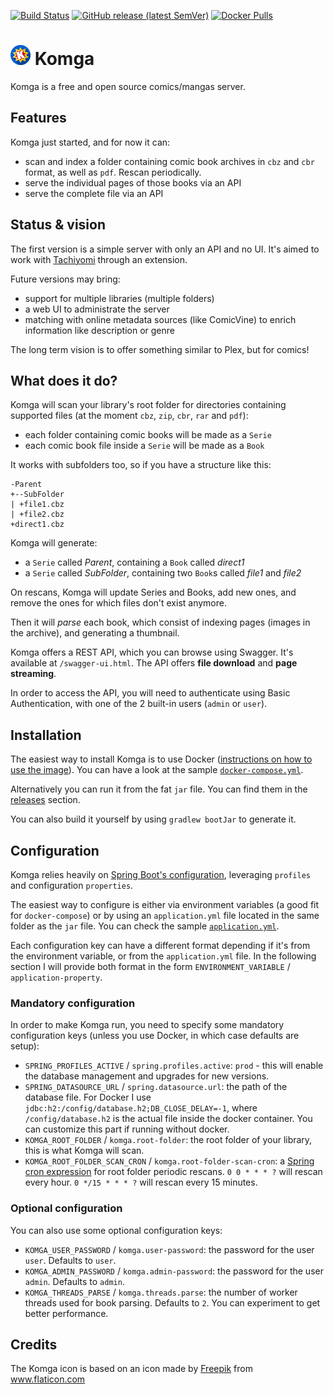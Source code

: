 [![Build Status](https://travis-ci.com/gotson/komga.svg?branch=master)](https://travis-ci.org/gotson/komga)
[![GitHub release (latest SemVer)](https://img.shields.io/github/v/release/gotson/komga?color=blue&label=download&sort=semver)](https://github.com/gotson/komga/releases)
[![Docker Pulls](https://img.shields.io/docker/pulls/gotson/komga)](https://hub.docker.com/r/gotson/komga)

# ![app icon](./.github/readme-images/app-icon.png) Komga

Komga is a free and open source comics/mangas server.

## Features

Komga just started, and for now it can:

- scan and index a folder containing comic book archives in `cbz` and `cbr` format, as well as `pdf`. Rescan periodically.
- serve the individual pages of those books via an API
- serve the complete file via an API

## Status & vision

The first version is a simple server with only an API and no UI.
It's aimed to work with [Tachiyomi](https://github.com/inorichi/tachiyomi) through an extension.

Future versions may bring:

- support for multiple libraries (multiple folders)
- a web UI to administrate the server
- matching with online metadata sources (like ComicVine) to enrich information like description or genre

The long term vision is to offer something similar to Plex, but for comics!

## What does it do?

Komga will scan your library's root folder for directories containing supported files (at the moment `cbz`, `zip`, `cbr`, `rar` and `pdf`):

- each folder containing comic books will be made as a `Serie`
- each comic book file inside a `Serie` will be made as a `Book`

It works with subfolders too, so if you have a structure like this:

```
-Parent
+--SubFolder
| +file1.cbz
| +file2.cbz
+direct1.cbz
```

Komga will generate:

- a `Serie` called _Parent_, containing a `Book` called _direct1_
- a `Serie` called _SubFolder_, containing two `Book`s called _file1_ and _file2_

On rescans, Komga will update Series and Books, add new ones, and remove the ones for which files don't exist anymore.

Then it will _parse_ each book, which consist of indexing pages (images in the archive), and generating a thumbnail.

Komga offers a REST API, which you can browse using Swagger. It's available at `/swagger-ui.html`. The API offers __file download__ and __page streaming__.

In order to access the API, you will need to authenticate using Basic Authentication, with one of the 2 built-in users (`admin` or `user`).

## Installation

The easiest way to install Komga is to use Docker ([instructions on how to use the image](https://hub.docker.com/r/gotson/komga)). You can have a look at the sample [`docker-compose.yml`](./doc/docker-compose.yml).

Alternatively you can run it from the fat `jar` file. You can find them in the [releases](https://github.com/gotson/komga/releases) section.

You can also build it yourself by using `gradlew bootJar` to generate it.

## Configuration

Komga relies heavily on [Spring Boot's configuration](https://docs.spring.io/spring-boot/docs/current/reference/html/boot-features-external-config.html), leveraging `profiles` and configuration `properties`.

The easiest way to configure is either via environment variables (a good fit for `docker-compose`) or by using an `application.yml` file located in the same folder as the `jar` file. You can check the sample [`application.yml`](./doc/application.yml).

Each configuration key can have a different format depending if it's from the environment variable, or from the `application.yml` file. In the following section I will provide both format in the form `ENVIRONMENT_VARIABLE` / `application-property`.

### Mandatory configuration

In order to make Komga run, you need to specify some mandatory configuration keys (unless you use Docker, in which case defaults are setup):

- `SPRING_PROFILES_ACTIVE` / `spring.profiles.active`: `prod` - this will enable the database management and upgrades for new versions.
- `SPRING_DATASOURCE_URL` / `spring.datasource.url`: the path of the database file. For Docker I use `jdbc:h2:/config/database.h2;DB_CLOSE_DELAY=-1`, where `/config/database.h2` is the actual file inside the docker container. You can customize this part if running without docker.
- `KOMGA_ROOT_FOLDER` /  `komga.root-folder`: the root folder of your library, this is what Komga will scan.
- `KOMGA_ROOT_FOLDER_SCAN_CRON` / `komga.root-folder-scan-cron`: a [Spring cron expression](https://docs.spring.io/spring/docs/current/javadoc-api/org/springframework/scheduling/support/CronSequenceGenerator.html) for root folder periodic rescans. `0 0 * * * ?` will rescan every hour. `0 */15 * * * ?` will rescan every 15 minutes.

### Optional configuration

You can also use some optional configuration keys:

- `KOMGA_USER_PASSWORD` / `komga.user-password`: the password for the user `user`. Defaults to `user`.
- `KOMGA_ADMIN_PASSWORD` / `komga.admin-password`: the password for the user `admin`. Defaults to `admin`.
- `KOMGA_THREADS_PARSE` / `komga.threads.parse`: the number of worker threads used for book parsing. Defaults to `2`. You can experiment to get better performance.

## Credits

The Komga icon is based on an icon made by [Freepik](https://www.freepik.com/home) from www.flaticon.com
